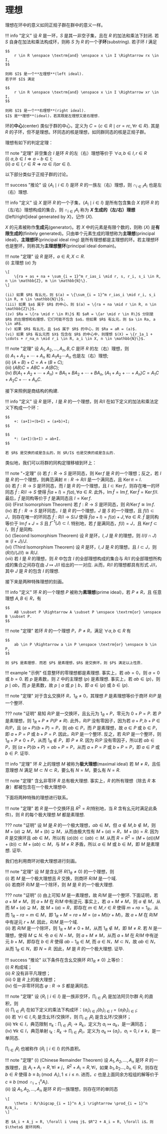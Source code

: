 # 理想

理想在环中的意义如同正规子群在群中的意义一样。

!!! info "定义"
    设 $R$ 是一环，$S$ 是其一非空子集，且在 $R$ 的加法和乘法下封闭. 若 $S$ 自身在加法和乘法构成环，则称 $S$ 为 $R$ 的一个**子环**(substring). 若子环 $I$ 满足 

    $$
        r \in R \enspace \textrm{and} \enspace x \in I \Rightarrow rx \in I,
    $$

    则称 $I$ 是一个**左理想**(left ideal).  
    若子环 $I$ 满足 

    $$
        r \in R \enspace \textrm{and} \enspace x \in I \Rightarrow xr \in I,
    $$

    则称 $I$ 是一个**右理想**(right ideal).  
    $I$ 是**理想**(ideal)，若其既是左理想又是右理想. 

环的**中心**(center) 类似于群的中心，定义为 $C = \{c \in R \mid cr = rc, \forall r \in R\}$. 其是 $R$ 的子环，但不是理想。环同态的核是理想，如同群同态的核是正规子群。

理想有如下的判定定理：

!!! note "定理"
    非空集合 $I$ 是环 $R$ 的左（右）理想等价于 $\forall a, b \in I, r \in R$  
    (i) $a, b \in I \Rightarrow a-b \in I$;  
    (ii) $a \in I, r \in R \Rightarrow ra \in I(ar \in I)$.

以下部分类似于正规子群的讨论。

!!! success "推论"
    设 $\{A_i \mid i \in I\}$ 是环 $R$ 的一族左（右）理想，则 $\cap_{i \in I} A_i$ 也是左（右）理想.

!!! info "定义"
    设 $X$ 是环 $R$ 的一个子集，$\{A_i \mid i \in I\}$ 是所有包含集合 $X$ 的环 $R$ 的（左/右）理想构成的集合，则 $\cap_{i \in I} A_i$ 称为 **$X$ 生成的（左/右）理想**([left/right]ideal generated by $X$)，记作 $(X)$.

$X$ 的元素被称作**生成元**(generator)。若 $X$ 中的元素是有限个数的，则称 $(X)$ 是**有限生成的**(finitely generated)。只由单个元素生成的理想称为**主理想**(principal ideal)，**主理想环**(principal ideal ring) 是所有理想都是主理想的环。若主理想环也是整环，则称其为**主理想整环**(principal ideal domain)。

!!! note "定理"
    设 $R$ 是环，$a \in R, X \subset R$.  
    (i) 主理想 $(a)$ 为 

    \[
        \{ra + as + na + \sum_{i = 1}^m r_ias_i \mid r, s, r_i, s_i \in R, n \in \mathbb{Z}, m \in \mathbb{N}\}.
    \]        

    (ii) 如果 $R$ 有幺元，则 $(a) = \{\sum_{i = 1}^m r_ias_i \mid r_i, s_i \in R, m \in \mathbb{N}\}$.  
    (iii) 如果 $a$ 属于 $R$ 的中心，则 $(a) = \{ra + na \mid r \in R, n \in \mathbb{Z}\}$.  
    (iv) $Ra = \{ra \mid r \in R\}$ 和 $aR = \{ar \mid r \in R\}$ 分别是 $R$ 的左理想和右理想，它们可能不包含 $a$，但如果 $R$ 有幺元，则 $a \in Ra, a \in aR$.  
    (v) 如果 $R$ 有幺元，且 $a$ 属于 $R$ 的中心，则 $Ra = aR = (a)$.  
    (vi) 如果 $R$ 有幺元而 $X$ 包含在 $R$ 的中心中，则理想 $(X) = \{r_1a_1 + \cdots + r_na_n \mid r_i \in R, a_i \in X, n \in \mathbb{N}\}$. 

!!! note "定理"
    设 $A_1, A_2, \ldots, A_n, B, C$ 是环 $R$ 的左（右）理想，则  
    (i) $A_1+A_2+\cdots+A_n$ 和 $A_1A_2\cdots A_n$ 也是左（右）理想;  
    (ii) $(A+B)+C = A+(B+C)$;  
    (iii) $(AB)C = ABC = A(BC)$;  
    (iv) $B(A_1+A_2+\cdots+A_n) = BA_1+BA_2+\cdots+BA_n$, $(A_1+A_2+\cdots+A_n)C = A_1C+A_2C+\cdots+A_nC$.

接下来照例是商结构的构建.

!!! info "定义"
    设 $R$ 是环，$I$ 是 $R$ 的一个理想，则 $R/I$ 在如下定义的加法和乘法定义下构成一个环：

    $$
        +: (a+I)+(b+I) = (a+b)+I; 
    $$

    $$
        *: (a+I)(b+I) = ab+I.
    $$

    若 $R$ 是交换的或是含幺的，则 $R/I$ 也是交换的或是含幺的.

类似地，我们可以将群的同构定理移植到环上：

!!! note "$\star$定理"
    (i) 若 $f : R \rightarrow S$ 是环同态，则 $\operatorname{\mathrm{Ker}} f$ 是 $R$ 的一个理想；反之，若 $I$ 是 $R$ 的一个理想，则典范满射 $\pi: R \rightarrow R/I$ 是一个满同态，且 $\operatorname{\mathrm{Ker}} \pi = I$.  
    (ii) 若 $f: R \rightarrow S$ 是环同态，而 $I$ 是 $R$ 的一个理想，且 $I \subset \operatorname{\mathrm{Ker}} f$，则存在唯一的环同态 $\bar{f}: R/I \rightarrow S$ 使得 $\bar{f}(a + I) = f(a), \forall a \in R$. 此外，$\operatorname{\mathrm{Im}} \bar{f} = \operatorname{\mathrm{Im}} f$, $\operatorname{\mathrm{Ker}} \bar{f} = \operatorname{\mathrm{Ker}} f / I$. 最后，$\bar{f}$ 是同构等价于 $f$ 是满同态且 $I = \operatorname{\mathrm{Ker}} f$.   
    (iii) (First Isomorphism Theorem) 若 $f: R \rightarrow S$ 是环同态，则 $R/\operatorname{\mathrm{Ker}} f \cong \operatorname{\mathrm{Im}} f$.  
    (iv) 若 $f: R \rightarrow S$ 是环同态，$I$ 是 $R$ 的一个理想，$J$ 是 $S$ 的一个理想，且 $f(I) \subset J$，则存在唯一的环同态 $\bar{f}: R/I \rightarrow S/J$ 使得 $\bar{f}(a + I) = f(a) + J, \forall a \in R$. $\bar{f}$ 是同构等价于 $\operatorname{\mathrm{Im}} f + J = S$ 且 $f^{-1} (J) \subset I$. 特别地，若 $f$ 是满同态，$f(I) = J$，且 $\operatorname{\mathrm{Ker}} f \subset I$，则 $\bar{f}$ 是同构.  
    (v) (Second Isomorphism Theorem) 设 $R$ 是环，$I, J$ 是 $R$ 的理想，则 $I/(I \cap J) \cong (I + J)/J$.  
    (vi) (Third Isomorphism Theorem) 设 $R$ 是环，$I, J$ 是 $R$ 的理想，且 $I \subset J$，则 $(R/I)/(J/I) \cong R/J$.  
    (vii) 若 $I$ 是 $R$ 的理想，则 $R$ 中包含 $I$ 的全部理想构成的集合与 $R/I$ 的全部理想所构成的集合之间存在由 $J \mapsto J/I$ 给出的一一对应. 从而，$R/I$ 的理想都具有形式 $J/I$，其中 $J$ 是 $R$ 的包含 $I$ 的理想.
  
接下来是两种特殊理想的刻画。

!!! info "定义"
    环 $R$ 的一个理想 $P$ 被称为**素理想**(prime ideal)，若 $P \neq R$，且 任意理想 $A, B \in R$，有 

    $$
        AB \subset P \Rightarrow A \subset P \enspace \textrm{or} \enspace B \subset P. 
    $$

!!! note "定理"
    若环 $R$ 的一个理想 $P$，$P \neq R$，满足 $\forall a, b \in R$ 有

    $$
        ab \in P \Rightarrow a \in P \enspace \textrm{or} \enspace b \in P,
    $$

    则 $P$ 是素理想. 而若 $P$ 是素理想，$R$ 是交换环，则 $P$ 满足以上性质.

!!! example "示例"
    任意整环的零理想都是素理想. 事实上，若 $ab = 0$，则 $a = 0$ 或 $b = 0$. 若 $p$ 是素数，则 $\mathbb{Z}$ 中的主理想 $(p)$ 是素理想. 事实上，若 $ab \in (p)$，则 $p \mid ab$，而 $p$ 是素数，故 $p \mid a$ 或 $p \mid b$，即 $a \in (p)$ 或 $b \in (p)$.

!!! note "定理"
    对于含幺交换环 $R$，$1_R \neq 0$，其理想 $P$ 是素理想等价于商环 $R/P$ 是一个整环.

??? note "证明"
    易知 $R/P$ 是一交换环，且幺元为 $1_R + P$，零元为 $0 + P = P$. 若 $P$ 是素理想，则 $1_R + P \neq P(P \neq R)$. 此外，$R/P$ 没有零因子，因为若 $a + P, b + P \in R/P$，且 $(a + P)(b + P) = P$，则 $ab \in P$，而 $P$ 是素理想，故 $a \in P$ 或 $b \in P$，即 $a + P = P$ 或 $b + P = P$. 因此，$R/P$ 是一个整环. 反之，若 $R/P$ 是一个整环，则 $1_R + P \neq 0 + P$，从而 $1_R \not \in P$，即 $P \neq R$. 因为 $R/P$ 没有零因子，所以若 $ab \in P$，则 $(a + P)(b + P) = ab + P = P$，从而 $a + P = P$ 或 $b + P = P$，即 $a \in P$ 或 $b \in P$. 证毕.

!!! info "定理"
    环 $R$ 上的理想 $M$ 被称为**极大理想**(maximal ideal) 若 $M \neq R$，且任意理想 $N$ 满足 $M \subset N \subset R$，要么有 $N = M$，要么有 $N = R$.

!!! note "定理"
    含幺非零环 $R$ 总有极大理想. 事实上，$R$ 的所有理想（除去 $R$ 本身）都被包含在一个极大理想中.

下面将两种特殊的理想进行联系。

!!! note "定理"
    若 $R$ 是一个交换环且 $R^2 = R$(特别地，当 $R$ 含有幺元时满足此条件)，则 $R$ 的每个极大理想 $M$ 都是素理想.

??? note "证明"
    设 $M$ 是 $R$ 的一个极大理想，$ab \in M$，但 $a \not \in M, b \not \in M$，则 $M + (a) \supsetneq M$，$M + (b) \supsetneq M$，从而由极大性有 $M + (a) = R$，$M + (b) = R$. 因为 $R$ 是交换环且 $ab \in M$，所以有 $(a)(b) \subset (ab) \subset M$. 从而 $R = R^2 = (M + (a))(M + (b)) \subset M + (ab) \subset M$，与 $M \neq R$ 矛盾，所以 $a \in M$ 或 $b \in M$，即 $M$ 是素理想. 证毕. 

我们也利用商环对极大理想进行刻画。

!!! note "定理"
    设 $M$ 是含幺环 $R(1_R \neq 0)$ 的一个理想，则  
    (i) 若 $M$ 是一个极大理想且 $R$ 交换，则商环 $R/M$ 是一个域.  
    (ii) 若商环 $R/M$ 是一个除环，则 $M$ 是 $R$ 的一个极大理想. 

??? note "证明"
    (i) 由上可知 $M$ 是一素理想，故 $R/M$ 是一个整环. 下面证明，若 $a + M \neq M$，则 $a + M$ 在 $R/M$ 中有逆元. 事实上，若 $a + M \neq M$，则 $a \not \in M$，从而 $M + (a) \supsetneq M$，故 $M + (a) = R$，即存在 $m \in M, r \in R$ 使得 $m + ra = 1_R$，从而 $1_R - ra = m \in M$，即 $1_R + M = ra + M = (a + M)(r + M)$，故 $a + M$ 在 $R/M$ 中有逆元 $r + M$. 因此，$R/M$ 是一个域.   
    (ii) 若 $R/M$ 是一个除环，则 $1_R + M \neq 0 + M$，从而 $1_R \not \in M$，即 $M \neq R$. 若 $N$ 是一理想，使得 $M \subsetneq N$. 令 $a \in N - M$，则 $a + M \neq M$，从而 $a + M$ 在 $R/M$ 中有逆元 $b + M$，即存在 $b \in R$ 使得 $ab - 1_R \in M,$ 而 $a \in N$，$M \subset N$，故 $ab \in N$，从而 $1_R \in N$，即 $N = R$. 因此，$M$ 是 $R$ 的一个极大理想. 证毕.

!!! success "推论"
    以下条件在含幺交换环 $R(1_R \neq 0)$ 上等价：  
    (i) $R$ 构成域；  
    (ii) $R$ 没有非平凡理想；  
    (iii) $0$ 是 $R$ 上的极大理想；  
    (iv) 任一非零环同态 $\varphi: R \rightarrow S$ 都是满同态.

!!! note "定理"
    设 $\{R_i \mid i \in I\}$ 是一族非空环，$\prod_{i \in I} R_i$ 是加法阿贝尔群 $R_i$ 的直积，则  
    (i) $\prod_{i \in I} R_i$ 在如下定义的乘法下构成环：$\{a_i\}_{i \in I}\{b_i\}_{i \in I} = \{a_ib_i\}_{i \in I}$;  
    (ii) 若 $\forall i \in I, R_i$ 是含幺环/交换环，则 $\prod_{i \in I} R_i$ 是含幺环/交换环；  
    (iii) $\forall k \in I$，典范限制 $\pi_k: \prod_{i \in I} R_i \rightarrow R_k$，定义为 ${a_i} \mapsto a_k$，是一满同态；  
    (iv) $\forall k \in I$，典范单射 $\iota_k: R_k \rightarrow \prod_{i \in I} R_i$，定义为 $a_k \mapsto \{a_i\}$，$a_i = 0, i \neq k$，是一单同态.

$\prod_{i \in I} R_i$ 也被称作 $\{R_i \mid i \in I\}$ 的外直积。

!!! note "定理"
    (i) (Chinese Remainder Theorem) 设 $A_1, A_2, \ldots, A_n$ 是环 $R$ 的一族理想，且 $A_i + A_j = R, \forall i \neq j$，$R^2 + A_i = R, \forall i$，如果 $b_1, b_2 \ldots, b_n \in R$，则存在 $b \in R$ 使得 $b \equiv b_i \pmod{A_i}, 1 \leqslant i \leqslant n$. 进而，$c$ 也是上面同余方程组的解等价于 $c \equiv b \pmod{\cap_{i = 1}^n A_i}$.  
    (ii) 设 $A_1, A_2, \ldots, A_n$ 是环 $R$ 的一族理想，则存在环的单同态
    
    \[
        \theta : R/\bigcap_{i = 1}^n A_i \rightarrow \prod_{i = 1}^n R/A_i,
    \]

    若 $A_i + A_j = R, \forall i \neq j$，$R^2 + A_i = R, \forall i$，则 $\theta$ 是环同构.